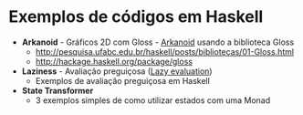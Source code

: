 # Exemplos de códigos em Haskell

- **Arkanoid** - Gráficos 2D com Gloss - [Arkanoid](https://pt.wikipedia.org/wiki/Arkanoid) usando a biblioteca Gloss
  - http://pesquisa.ufabc.edu.br/haskell/posts/bibliotecas/01-Gloss.html
  - http://hackage.haskell.org/package/gloss
- **Laziness** - Avaliação preguiçosa ([Lazy evaluation](https://en.wikipedia.org/wiki/Lazy_evaluation)) 
  - Exemplos de avaliação preguiçosa em Haskell
- **State Transformer**
  - 3 exemplos simples de como utilizar estados com uma Monad
